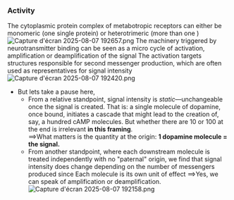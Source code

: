 ### Activity 
The cytoplasmic protein complex of metabotropic receptors can either be monomeric (one single protein) or heterotrimeric (more than one )
![Capture d'écran 2025-08-07 192657.png](Capture%20d'écran%202025-08-07%20192657.png)
The machinery triggered by neurotransmitter binding can be seen as a micro cycle of activation, amplification or deamplification of the signal
	The activation targets structures responsible for second messenger production, which are often used as representatives for signal intensity
		![Capture d'écran 2025-08-07 192420.png](Capture%20d'écran%202025-08-07%20192420.png)
* But lets take a pause here, 
	* From a relative standpoint, signal intensity is _static_—unchangeable once the signal is created. That is: a single molecule of dopamine, once bound, initiates a cascade that might lead to the creation of, say, a hundred cAMP molecules. But whether there are 10 or 100 at the end is irrelevant **in this framing**.  
		==>What matters is the quantity at the origin: **1 dopamine molecule = the signal.**
	* From another standpoint, where each downstream molecule is treated independently with no "paternal" origin, we find that signal intensity does change depending on the number of messengers produced since Each molecule is its own unit of effect
		==>Yes, we can speak of amplification or deamplification.   
			![Capture d'écran 2025-08-07 192158.png](Capture%20d'écran%202025-08-07%20192158.png)